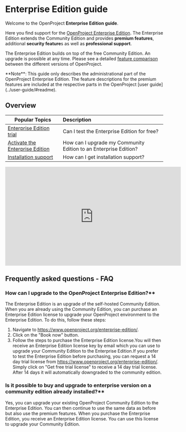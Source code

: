 # Enterprise Edition guide

Welcome to the OpenProject **Enterprise Edition guide**.

Here you find support for the [OpenProject Enterprise Edition](https://www.openproject.org/enterprise-edition/). The Enterprise Edition extends the Community Edition and provides **premium features**, additional **security feature**s as well as **professional support**.

The Enterprise Edition builds on top of the free Community Edition. An upgrade is possible at any time. Please see a detailed [feature comparison](https://www.openproject.org/pricing/#features) between the different versions of OpenProject.

<div class="alert alert-info" role="alert">
**Note**: This guide only describes the administrational part of the OpenProject Enterprise Edition. The feature descriptions for the premium features are included at the respective parts in the OpenProject [user guide](../user-guide/#readme).
</div>

## Overview

| Popular Topics                                               | Description                                                  |
| ------------------------------------------------------------ | :----------------------------------------------------------- |
| [Enterprise Edition trial](#create-an-enterprise-edition-trial) | Can I test the Enterprise Edition for free?                  |
| [Activate the Enterprise Edition](#activate-the-enterprise-edition) | How can I upgrade my Community Edition to an Enterprise Edition? |
| [Installation support](installation-support)                 | How can I get installation support?                          |

<iframe width="560" height="315" src="https://www.youtube.com/embed/YRF_bavXBts" frameborder="0" allow="accelerometer; autoplay; encrypted-media; gyroscope; picture-in-picture" allowfullscreen></iframe>



## Frequently asked questions - FAQ 



### How can I upgrade to the OpenProject Enterprise Edition?**

The Enterprise Edition is an upgrade of the self-hosted Community Edition. When you are already using the Community Edition, you can purchase an Enterprise Edition license to upgrade your OpenProject environment to the Enterprise Edition. To do this, follow these steps:

1. Navigate to https://www.openproject.org/enterprise-edition/.
2. Click on the "Book now" button.
3. Follow the steps to purchase the Enterprise Edition license.You will then receive an Enterprise Edition license key by email which you can use to upgrade your Community Edition to the Enterprise Edition.If you prefer to test the Enterprise Edition before purchasing, you can request a 14 day trial license from https://www.openproject.org/enterprise-edition/. Simply click on "Get free trial license" to receive a 14 day trial license. After 14 days it will automatically downgraded to the community edition. 



### Is it possible to buy and upgrade to enterprise version on a community edition already installed?**

Yes, you can upgrade your existing OpenProject Community Edition to the Enterprise Edition. You can then continue to use the same data as before but also use the premium features. When you purchase the Enterprise Edition, you receive an Enterprise Edition license. You can use this license to upgrade your Community Edition.

